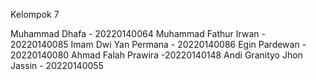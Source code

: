 Kelompok 7

Muhammad Dhafa - 20220140064
Muhammad Fathur Irwan - 20220140085
Imam Dwi Yan Permana - 20220140086
Egin Pardewan - 20220140080
Ahmad Falah Prawira -20220140148
Andi Granityo Jhon Jassin - 20220140055
